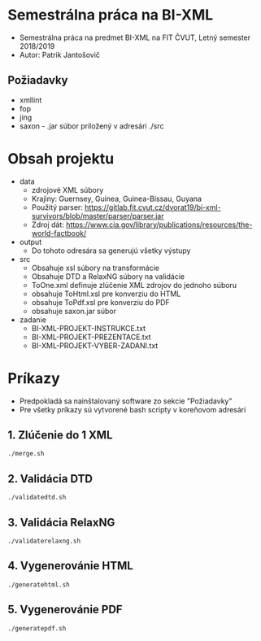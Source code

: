 # Semestrálna práca na BI-XML
- Semestrálna práca na predmet BI-XML na FIT ČVUT, Letný semester 2018/2019
- Autor: Patrik Jantošovič
## Požiadavky
- xmllint
- fop
- jing
- saxon - .jar súbor priložený v adresári ./src
# Obsah projektu
- data
  - zdrojové XML súbory
  - Krajiny: Guernsey, Guinea, Guinea-Bissau, Guyana
  - Použitý parser: https://gitlab.fit.cvut.cz/dvorat19/bi-xml-survivors/blob/master/parser/parser.jar
  - Zdroj dát: https://www.cia.gov/library/publications/resources/the-world-factbook/
- output
  - Do tohoto odresára sa generujú všetky výstupy
- src
  - Obsahuje xsl súbory na transformácie
  - Obsahuje DTD a RelaxNG súbory na validácie
  - ToOne.xml definuje zlúčenie XML zdrojov do jednoho súboru
  - obsahuje ToHtml.xsl pre konverziu do HTML
  - obsahuje ToPdf.xsl pre konverziu do PDF
  - obsahuje saxon.jar súbor
- zadanie
  - BI-XML-PROJEKT-INSTRUKCE.txt
  - BI-XML-PROJEKT-PREZENTACE.txt
  - BI-XML-PROJEKT-VYBER-ZADANI.txt

# Príkazy
- Predpokladá sa nainštalovaný software zo sekcie "Požiadavky"
- Pre všetky príkazy sú vytvorené bash scripty v koreňovom adresári
## 1. Zlúčenie do 1 XML
```
./merge.sh
```

## 2. Validácia DTD
```
./validatedtd.sh
```

## 3. Validácia RelaxNG
```
./validaterelaxng.sh
```

## 4. Vygenerovánie HTML
```
./generatehtml.sh
```

## 5. Vygenerovánie PDF
```
./generatepdf.sh
```
